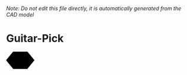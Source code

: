 ###### Note: Do not edit this file directly, it is automatically generated from the CAD model

# Guitar-Pick

![](/project.svg)

